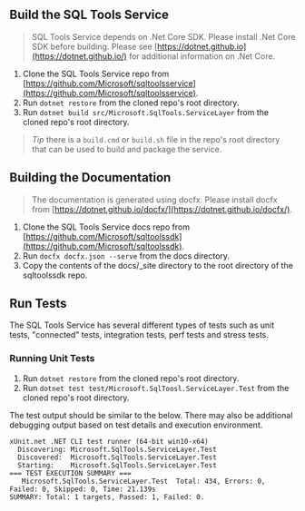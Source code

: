 ## Build the SQL Tools Service

> SQL Tools Service depends on .Net Core SDK.  Please install .Net Core SDK before building.
> Please see [https://dotnet.github.io](https://dotnet.github.io/) for additional information on .Net Core.

1. Clone the SQL Tools Service repo from [https://github.com/Microsoft/sqltoolsservice](https://github.com/Microsoft/sqltoolsservice).
2. Run `dotnet restore` from the cloned repo's root directory.
3. Run `dotnet build src/Microsoft.SqlTools.ServiceLayer` from the cloned repo's root directory.

> *Tip* there is a `build.cmd` or `build.sh` file in the repo's root directory that can be used 
> to build and package the service.

## Building the Documentation

> The documentation is generated using docfx.  Please install docfx from 
> [https://dotnet.github.io/docfx/](https://dotnet.github.io/docfx/).

1. Clone the SQL Tools Service docs repo from [https://github.com/Microsoft/sqltoolssdk](https://github.com/Microsoft/sqltoolssdk).
2. Run `docfx docfx.json --serve` from the docs directory.
3. Copy the contents of the docs/_site directory to the root directory of the sqltoolssdk repo.

## Run Tests

The SQL Tools Service has several different types of tests such as unit tests, "connected" tests, 
integration tests, perf tests and stress tests. 

### Running Unit Tests

1. Run `dotnet restore` from the cloned repo's root directory.
2. Run `dotnet test test/Microsoft.SqlToosl.ServiceLayer.Test` from the cloned repo's root directory.

The test output should be similar to the below.  There may also be additional debugging output based on 
test details and execution environment.

```
xUnit.net .NET CLI test runner (64-bit win10-x64)
  Discovering: Microsoft.SqlTools.ServiceLayer.Test
  Discovered:  Microsoft.SqlTools.ServiceLayer.Test
  Starting:    Microsoft.SqlTools.ServiceLayer.Test
=== TEST EXECUTION SUMMARY ===
   Microsoft.SqlTools.ServiceLayer.Test  Total: 434, Errors: 0, Failed: 0, Skipped: 0, Time: 21.139s
SUMMARY: Total: 1 targets, Passed: 1, Failed: 0.
```